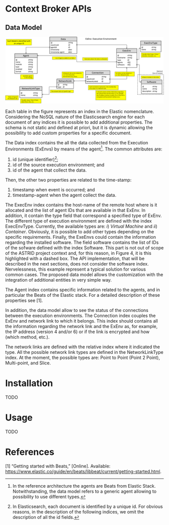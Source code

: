 # Context Broker APIs

## Data Model

![Data Model](data_model.png)

Each table in the figure represents an index in the Elastic nomenclature. Considering the NoSQL nature of the Elasticsearch engine for each document of any indices it is possible to add additional properties. The schema is not static and defined at priori, but it is dynamic allowing the possibility to add custom properties for a specific document.

The Data index contains the all the data collected from the Execution Environments (ExEnvs) by means of the agent[^1]. The common attributes are:

1. id (unique identifier)[^2];
2. id of the source execution environment; and 
3. id of the agent that collect the data.

Then, the other two properties are related to the time-stamp:

1. timestamp when event is occurred; and
2. timestamp-agent when the agent collect the data.

The ExecEnv index contains the host-name of the remote host where is it allocated and the list of agent IDs that are available in that ExEnv. In addition, it contain the type field that correspond a specified type of ExEnv. The different type of execution environment are defined with the index ExecEnvType. Currently, the available types are: *i*) *Virtual Machine* and *ii*) *Container*. Obviously, it is possible to add other types depending on the specific requirements. Finally, the ExeEnvs could contain the information regarding the installed software. The field software contains the list of IDs of the sofware defined with the index Software. This part is not out of scope of the ASTRID project context and, for this reason, in Figure 4, it is this highlighted with a dashed box. The API implementation, that will be described in the next sections, does not consider the software index. Nervelessness, this example represent a typical solution for various common cases. The proposed data model allows the customization with the integration of additional entities in very simple way.

The Agent index contains specific information related to the agents, and in particular the Beats of the Elastic stack. For a detailed description of these properties see [1].

In addition, the data model allow to see the status of the connections between the execution environments. The Connection index couples the ExEnv and network link to which it belongs. This index should contains all the information regarding the network link and the ExEnv as, for example, the IP address (version 4 and/or 6) or if the link is encrypted and how (which method, etc.).

The network links are defined with the relative index where it indicated the type. All the possible network link types are defined in the NetworkLinkType index. At the moment, the possible types are: Point to Point (Point 2 Point), Multi-point, and Slice.

[^1]: In the reference architecture the agents are Beats from Elastic Stack. Notwithstanding, the data model refers to a generic agent allowing to possibility to use different types.

[^2]: In Elasticsearch, each document is identified by a unique id. For obvious reasons, in the description of the following indices, we omit the description of all the id fields.

# Installation

TODO

# Usage

TODO

# References

[1] “Getting started with Beats,” [Online]. Available: https://www.elastic.co/guide/en/beats/libbeat/current/getting-started.html.
